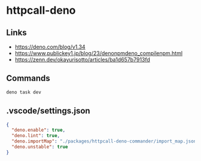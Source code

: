 # httpcall-deno
## Links
- https://deno.com/blog/v1.34
- https://www.publickey1.jp/blog/23/denonpmdeno_compilenpm.html
- https://zenn.dev/okayurisotto/articles/ba1d657b7913fd

## Commands
```bash
deno task dev
```

## .vscode/settings.json
```json
{
  "deno.enable": true,
  "deno.lint": true,
  "deno.importMap": "./packages/httpcall-deno-commander/import_map.json",
  "deno.unstable": true
}
```